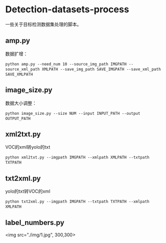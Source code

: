 # Detection-datasets-process
一些关于目标检测数据集处理的脚本。

## amp.py
数据扩增：
```
python amp.py --need_num 10 --source_img_path IMGPATH --source_xml_path XMLPATH --save_img_path SAVE_IMGPATH --save_xml_path SAVE_XMLPATH
```
## image_size.py
数据大小调整：
```
python image_size.py --size NUM --input INPUT_PATH --output OUTPUT_PATH
```
## xml2txt.py
VOC的xml转yolo的txt
```
python xml2txt.py --imgpath IMGPATH --xmlpath XMLPATH --txtpath TXTPATH
```

## txt2xml.py
yolo的txt转VOC的xml
```
python txt2xml.py --imgpath IMGPATH --txtpath TXTPATH --xmlpath XMLPATH
```

## label_numbers.py
<img src="./img/1.jpg", 300,300>

